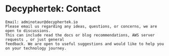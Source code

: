 Decyphertek: Contact
=====================

    Email: adminotaur@decyphertek.io
    Please email us regarding any ideas, questions, or concerns, we are open to discussions. 
    This can include read the docs or blog recommendations, AWS server requests , or just general 
    feedback. We are open to useful suggestions and would like to help you on your technology journey.
